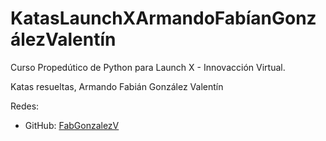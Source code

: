 # KatasLaunchXArmandoFabíanGonzálezValentín
Curso Propedútico de Python para Launch X - Innovacción Virtual.

Katas resueltas, Armando Fabián González Valentín

Redes:
* GitHub: [FabGonzalezV](https://github.com/FabGonzalezV)
 